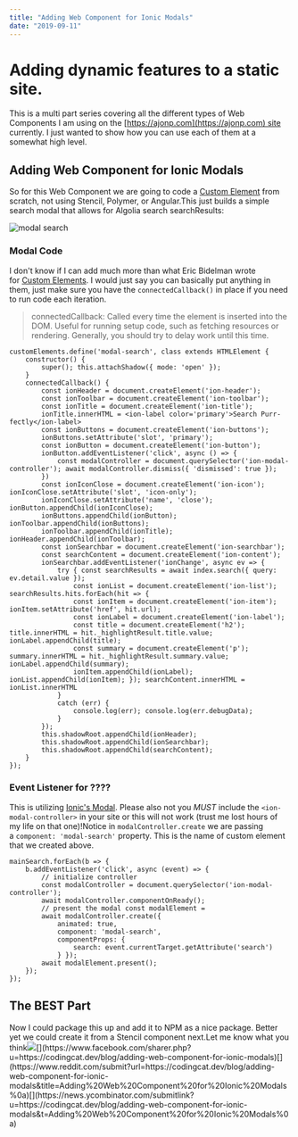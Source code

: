 ```yaml
---
title: "Adding Web Component for Ionic Modals"
date: "2019-09-11"
---
```


# Adding dynamic features to a static site.

This is a multi part series covering all the different types of Web Components I am using on the [](https://ajonp.com/)[https://ajonp.com](https://ajonp.com) site currently. I just wanted to show how you can use each of them at a somewhat high level.

## Adding Web Component for Ionic Modals[](https://codingcat.dev/blog/adding-web-component-for-ionic-modals#adding-web-component-for-ionic-modals)

So for this Web Component we are going to code a [Custom Element](https://developer.mozilla.org/en-US/docs/Web/Web_Components/Using_custom_elements) from scratch, not using Stencil, Polymer, or Angular.This just builds a simple search modal that allows for Algolia search searchResults:

![modal search](https://res.cloudinary.com/ajonp/image/upload/f_auto,q_auto/v1568151976/ajonp-ajonp-com/blog/Screen_Shot_2019-09-10_at_5.45.42_PM.png)

### Modal Code[](https://codingcat.dev/blog/adding-web-component-for-ionic-modals#modal-code)

I don't know if I can add much more than what Eric Bidelman wrote for [Custom Elements](https://developers.google.com/web/fundamentals/web-components/customelements). I would just say you can basically put anything in them, just make sure you have the `connectedCallback()` in place if you need to run code each iteration.

> connectedCallback: Called every time the element is inserted into the DOM. Useful for running setup code, such as fetching resources or rendering. Generally, you should try to delay work until this time.

```
customElements.define('modal-search', class extends HTMLElement {
    constructor() {
        super(); this.attachShadow({ mode: 'open' });
    }
    connectedCallback() {
        const ionHeader = document.createElement('ion-header');
        const ionToolbar = document.createElement('ion-toolbar');
        const ionTitle = document.createElement('ion-title');
        ionTitle.innerHTML = <ion-label color='primary'>Search Purr-fectly</ion-label>
        const ionButtons = document.createElement('ion-buttons');
        ionButtons.setAttribute('slot', 'primary');
        const ionButton = document.createElement('ion-button');
        ionButton.addEventListener('click', async () => {
            const modalController = document.querySelector('ion-modal-controller'); await modalController.dismiss({ 'dismissed': true });
        })
        const ionIconClose = document.createElement('ion-icon'); ionIconClose.setAttribute('slot', 'icon-only');
        ionIconClose.setAttribute('name', 'close'); ionButton.appendChild(ionIconClose);
        ionButtons.appendChild(ionButton); ionToolbar.appendChild(ionButtons);
        ionToolbar.appendChild(ionTitle); ionHeader.appendChild(ionToolbar);
        const ionSearchbar = document.createElement('ion-searchbar');
        const searchContent = document.createElement('ion-content');
        ionSearchbar.addEventListener('ionChange', async ev => {
            try { const searchResults = await index.search({ query: ev.detail.value });
                const ionList = document.createElement('ion-list'); searchResults.hits.forEach(hit => {
                const ionItem = document.createElement('ion-item'); ionItem.setAttribute('href', hit.url);
                const ionLabel = document.createElement('ion-label');
                const title = document.createElement('h2'); title.innerHTML = hit._highlightResult.title.value; ionLabel.appendChild(title);
                const summary = document.createElement('p'); summary.innerHTML = hit._highlightResult.summary.value; ionLabel.appendChild(summary);
                ionItem.appendChild(ionLabel); ionList.appendChild(ionItem); }); searchContent.innerHTML = ionList.innerHTML
            }
            catch (err) {
                console.log(err); console.log(err.debugData);
            }
        });
        this.shadowRoot.appendChild(ionHeader);
        this.shadowRoot.appendChild(ionSearchbar);
        this.shadowRoot.appendChild(searchContent);
    }
});
```

### Event Listener for ????️[](https://codingcat.dev/blog/adding-web-component-for-ionic-modals#event-listener-for-%EF%B8%8F)

This is utilizing [Ionic's Modal](https://ionicframework.com/docs/api/modal). Please also not you *MUST* include the `<ion-modal-controller>` in your site or this will not work (trust me lost hours of my life on that one)!Notice in `modalController.create` we are passing a `component: 'modal-search'` property. This is the name of custom element that we created above.

```
mainSearch.forEach(b => {
    b.addEventListener('click', async (event) => {
        // initialize controller
        const modalController = document.querySelector('ion-modal-controller');
        await modalController.componentOnReady();
        // present the modal const modalElement =
        await modalController.create({
            animated: true,
            component: 'modal-search',
            componentProps: {
                search: event.currentTarget.getAttribute('search')
            } });
        await modalElement.present();
    });
});
```

## The BEST Part[](https://codingcat.dev/blog/adding-web-component-for-ionic-modals#the-best-part)

Now I could package this up and add it to NPM as a nice package. Better yet we could create it from a Stencil component next.Let me know what you think![](https://twitter.com/intent/tweet?url=https://codingcat.dev/blog/adding-web-component-for-ionic-modals&via=CodingCatDev&hashtags=CodingCatDevShares&text=Adding%20Web%20Component%20for%20Ionic%20Modals%0a)[](https://www.linkedin.com/shareArticle?mini=true&url=https://codingcat.dev/blog/adding-web-component-for-ionic-modals&title=Adding%20Web%20Component%20for%20Ionic%20Modals%0a&summary=%27#CodingCatDevShares'&source='codingcat.dev')[](https://www.facebook.com/sharer.php?u=https://codingcat.dev/blog/adding-web-component-for-ionic-modals)[](https://www.reddit.com/submit?url=https://codingcat.dev/blog/adding-web-component-for-ionic-modals&title=Adding%20Web%20Component%20for%20Ionic%20Modals%0a)[](https://news.ycombinator.com/submitlink?u=https://codingcat.dev/blog/adding-web-component-for-ionic-modals&t=Adding%20Web%20Component%20for%20Ionic%20Modals%0a)
